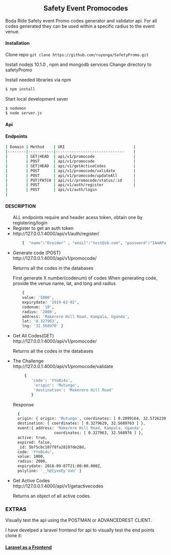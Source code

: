 
<h2 align="center">Safety Event Promocodes</h2>

<p>Boda Ride Safety event Promo codes generator and validator api. For all codes generated they can be used within a specific radius to the event venue.</p>

#### Installation
Clone repo `git clone https://github.com/ruyonga/SafetyPromo.git`


Install nodejs 10.1.0 , npm and mongodb  services 
Change directory to safetyPromo

Install needed libraries via npm

```bash
$ npm install
```

Start local development sever
```bash
$ nodemon 
$ node server.js
```


<h4>Api</h4>

#### Endpoints
```bash
| Domain | Method    | URI                              |
|--------|-----------|------------------------------    |
|        | GET|HEAD  | api/v1/promocode                 |
|        | POST      | api/v1/promocode                 |
|        | GET|HEAD  | api/v1/getActiveCodes            |
|        | POST      | api/v1/promocode/validate        |
|        | POST      | api/v1/promocode/updateAll       |
|        | PUT|PATCH | api/v1//promocode/status/:id     |
|        | POST      | api/v1/auth/register             |
|        | POST      | api/v1/auth/login     
|
```

#### DESCRIPTION

<ul>
ALL endpoints require and header acess  token, obtain one by registering/login
 <li>Register to get an auth token<li/>
    <a>http://127.0.0.1:4000/api/v1/auth/register/</a>
  
```bash
    {  "name":"Droider" , "email":"test@sb.com", "password":"IAmAPassWOrd" }
```

<li> Generate code (POST)</li>
     http://127.0.0.1:4000/api/v1/promocode/
    <p>Returns all the codes in the databases</p>
  
First generate X number(codenum) of codes
When generating code, provide the venue name, lat, and long and radius 

```bash
    { 
    value: '5000',
    expirydate: '2019-02-02',
    codenum: '10',
    radius: '2000',
    address: 'Makerere Hill Road, Kampala, Uganda',
    lat: '0.327963',
    lng: '32.568976' }
```

<li> Get All Codes(GET)</li>
    http://127.0.0.1:4000/api/v1/promocode/
    <p>Returns all the codes in the databases</p>

    
<li>The Challenge</li>
    http://127.0.0.1:4000/api/v1/promocode/validate 
     
```bash
     {
        'code': 'YYeBi4u',
         'origin': 'Mutungo',
         'destination': 'Makerere Hill Road'
        }

```
<p>Response</p>

  ```bash  
    { 
    origin: { origin: 'Mutungo', coordinates: [ 0.2099164, 32.5726239 ] },
    destination: { coordinates: [ 0.3279629, 32.5689763 ] },
    event:{ address: 'Makerere Hill Road, Kampala, Uganda',
                    coordinates: [ 0.327963, 32.568976 ] },
    active: true,
    expired: false,
    _id: 5b75cbc107f8fa28197de28d,
    code: 'YYeBi4u',
    value: 1000,
    radius: 2000,
    expirydate: 2018-09-07T21:00:00.000Z,
    polyline: '__h@{yxeEy`VxU' }
```

<li>Get Active Codes</li>
    http://127.0.0.1:4000/api/v1/getactivecodes

<p>Returns an object of all active codes.</>
     
</ul>

### EXTRAS

<p>Visually test the api using the POSTMAN or ADVANCEDREST CLIENT.
<p> I have develped a laravel frontend for api to visually test the end points 
clone it: <a href="https://github.com/ruyonga/SafetyPromo-Laravel.git"> <h4>Laravel as a Frontend </h4></a>
